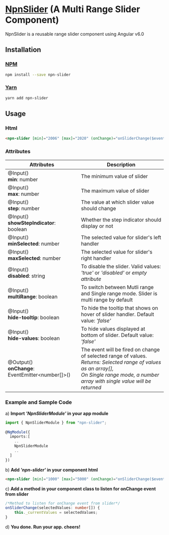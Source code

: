 # [NpnSlider](https://npnm.github.io/NpnSlider/) (A Multi Range Slider Component)

NpnSlider is a reusable range slider component using Angular v6.0

## Installation
### [NPM](https://www.npmjs.com/package/npn-slider)
```sh
npm install --save npn-slider
```
### [Yarn](https://yarn.pm/npn-slider)
```sh
yarn add npn-slider
```
## Usage
### Html
```html
<npn-slider [min]="2006" [max]="2020" (onChange)="onSliderChange($event)"></npn-slider>
```
### Attributes
Attributes | Description
-----------|------------
@Input() <br> **min**: number | The minimum value of slider
@Input() <br> **max**: number | The maximum value of slider
@Input() <br> **step**: number | The value at which slider value should change
@Input() <br> **showStepIndicator**: boolean | Whether the step indicator should display or not
@Input() <br> **minSelected**: number | The selected value for slider's left handler
@Input() <br> **maxSelected**: number | The selected value for slider's right handler
@Input() <br> **disabled**: string | To disable the slider. Valid values: _'true'_ or _'disabled'_ or _empty attribute_
@Input() <br> **multiRange**: boolean | To switch between Mutli range and Single range mode. Slider is multi range by default
@Input() <br> **hide-tooltip**: boolean | To hide the tooltip that shows on hover of slider handler. Default value: _'false'_
@Input() <br> **hide-values**: boolean | To hide values displayed at bottom of slider. Default value: _'false'_
@Output() <br> **onChange**: EventEmitter<number[]>() | The event will be fired on change of selected range of values.<br>_Returns: Selected range of values as an array[],_ <br>_On Single range mode, a number array with single value will be returned_

### Example and Sample Code
a) **Import _'NpnSliderModule'_ in your app module**
```ts
import { NpnSliderModule } from "npn-slider";
  
@NgModule({
  imports:[
    ..
    NpnSliderModule
    ..
  ]
})
``` 
b) **Add _'npn-slider'_ in your component html**
```html
<npn-slider [min]="1000" [max]="5000" (onChange)="onSliderChange($event)" [step]="500" [showStepIndicator]="true"></npn-slider>
```
c) **Add a method in your component class to listen for onChange event from slider** 
```ts
/*Method to listen for onChange event from slider*/
onSliderChange(selectedValues: number[]) {
    this._currentValues = selectedValues;
}
```
d) **You done. Run your app. cheers!**
